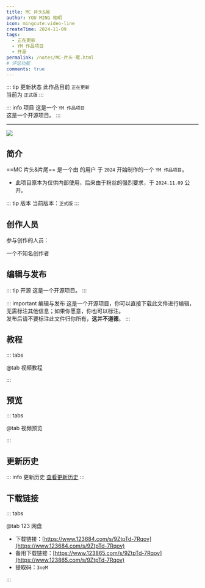 ```yaml
---
title: MC 片头&尾
author: YOU MING 柚明
icon: mingcute:video-line
createTime: 2024-11-09
tags:
  - 正在更新
  - YM 作品项目
  - 开源
permalink: /notes/MC-片头-尾.html
# 评论功能
comments: true
---
```


::: tip 更新状态
此作品目前 `正在更新`\
当前为 `正式版`
:::

::: info 项目
这是一个 `YM 作品项目`\
这是一个开源项目。
:::

---

![](https://image.youming.us.kg/mc-pt.png)

## <Icon name="mingcute:document-line" color="currentColor" /> 简介

==MC 片头&片尾== 是一个由 <Badge text="Youming 工作室" type="tip" /> 的用户 <Badge text="YOU MING 柚明" type="info" /> 于 `2024` 开始制作的一个 `YM 作品项目`。

- 此项目原本为仅供内部使用，后来由于粉丝的强烈要求，于 `2024.11.09` 公开。

::: tip 版本
当前版本：`正式版`
:::

## <Icon name="mingcute:contacts-3-line" color="currentColor" /> 创作人员

参与创作的人员：<Badge text="YOU MING 柚明" type="info" />

<LinkCard title="YOU MING 柚明" icon="https://image.youming.us.kg/ym-ys.png" href="/notes/更多/工作室.html#you-ming-柚明">
    一个不知名创作者
</LinkCard>

## <Icon name="mingcute:pencil-3-line" color="currentColor" /> 编辑与发布

::: tip 开源
这是一个开源项目。
:::

::: important 编辑与发布
这是一个开源项目，你可以直接下载此文件进行编辑，无需标注其他信息；如果你愿意，你也可以标注。\
发布后请不要标注此文件归你所有，**这并不道德**。
:::

## <Icon name="mingcute:bulb-line" color="currentColor" /> 教程
::: tabs

@tab <Icon name="mingcute:film-line" color="currentColor" /> 视频教程
<BiliBili bvid="BV1UzmBY2ErD" />

:::

## <Icon name="mingcute:eye-2-line" color="currentColor" /> 预览
::: tabs

@tab <Icon name="mingcute:film-line" color="currentColor" /> 视频预览
<BiliBili bvid="BV1UzmBY2ErD" />

:::

## <Icon name="mingcute:history-anticlockwise-line" color="currentColor" /> 更新历史

::: info 更新历史
[查看更新历史](/notes/更新历史/MC-片头_尾.html)
:::

## <Icon name="mingcute:arrow-to-down-line" color="currentColor" /> 下载链接
::: tabs

@tab <Icon name="mingcute:cloud-line" color="currentColor" /> 123 网盘

- 下载链接：[https://www.123684.com/s/9ZtpTd-7Rqov](https://www.123684.com/s/9ZtpTd-7Rqov)
- 备用下载链接：[https://www.123865.com/s/9ZtpTd-7Rqov](https://www.123865.com/s/9ZtpTd-7Rqov)
- 提取码：`3neM`

:::
